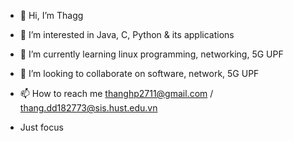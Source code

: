 - 👋 Hi, I’m Thagg
- 👀 I’m interested in Java, C, Python & its applications
- 🌱 I’m currently learning linux programming, networking, 5G UPF
- 💞️ I’m looking to collaborate on software, network, 5G UPF
- 📫 How to reach me thanghp2711@gmail.com / thang.dd182773@sis.hust.edu.vn

- Just focus

